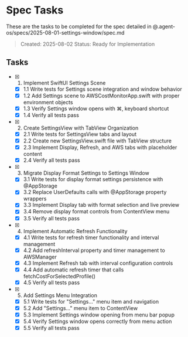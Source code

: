 # Spec Tasks

These are the tasks to be completed for the spec detailed in @.agent-os/specs/2025-08-01-settings-window/spec.md

> Created: 2025-08-02
> Status: Ready for Implementation

## Tasks

- [x] 1. Implement SwiftUI Settings Scene
  - [x] 1.1 Write tests for Settings scene integration and window behavior
  - [x] 1.2 Add Settings scene to AWSCostMonitorApp.swift with proper environment objects
  - [x] 1.3 Verify Settings window opens with ⌘, keyboard shortcut
  - [x] 1.4 Verify all tests pass

- [x] 2. Create SettingsView with TabView Organization
  - [x] 2.1 Write tests for SettingsView tabs and layout
  - [x] 2.2 Create new SettingsView.swift file with TabView structure
  - [x] 2.3 Implement Display, Refresh, and AWS tabs with placeholder content
  - [x] 2.4 Verify all tests pass

- [x] 3. Migrate Display Format Settings to Settings Window
  - [x] 3.1 Write tests for display format settings persistence with @AppStorage
  - [x] 3.2 Replace UserDefaults calls with @AppStorage property wrappers
  - [x] 3.3 Implement Display tab with format selection and live preview
  - [x] 3.4 Remove display format controls from ContentView menu
  - [x] 3.5 Verify all tests pass

- [x] 4. Implement Automatic Refresh Functionality
  - [x] 4.1 Write tests for refresh timer functionality and interval management
  - [x] 4.2 Add refreshInterval property and timer management to AWSManager
  - [x] 4.3 Implement Refresh tab with interval configuration controls
  - [x] 4.4 Add automatic refresh timer that calls fetchCostForSelectedProfile()
  - [x] 4.5 Verify all tests pass

- [x] 5. Add Settings Menu Integration
  - [x] 5.1 Write tests for "Settings..." menu item and navigation
  - [x] 5.2 Add "Settings..." menu item to ContentView
  - [x] 5.3 Implement Settings window opening from menu bar popup
  - [x] 5.4 Verify Settings window opens correctly from menu action
  - [x] 5.5 Verify all tests pass